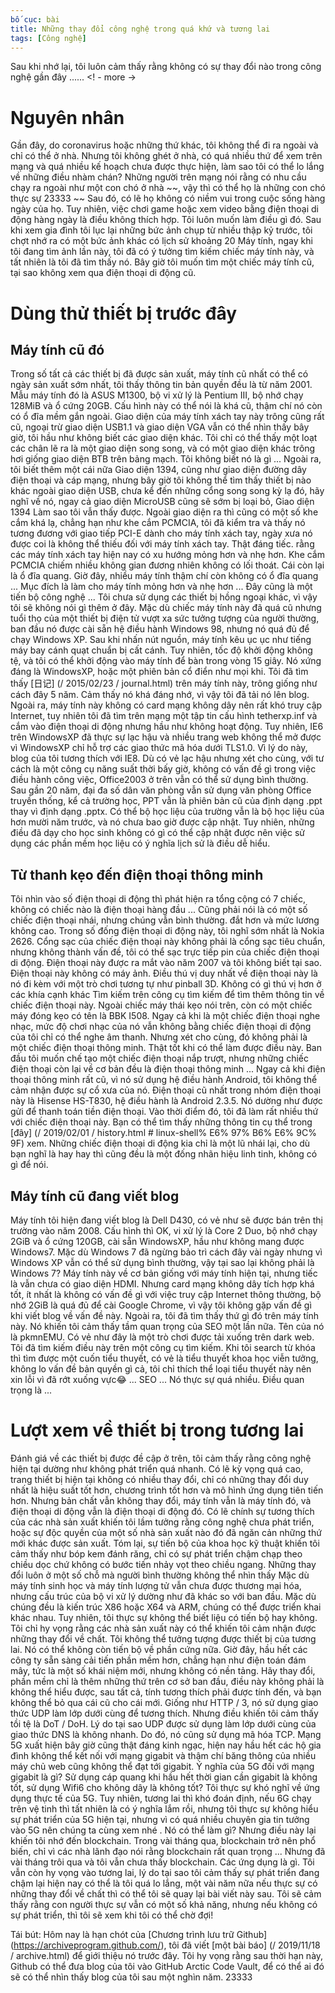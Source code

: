 ```yaml
---
bố cục: bài
title: Những thay đổi công nghệ trong quá khứ và tương lai
tags: [Công nghệ]
---
```


Sau khi nhớ lại, tôi luôn cảm thấy rằng không có sự thay đổi nào trong công nghệ gần đây ...... <! - more ->

# Nguyên nhân
Gần đây, do coronavirus hoặc những thứ khác, tôi không thể đi ra ngoài và chỉ có thể ở nhà. Nhưng tôi không ghét ở nhà, có quá nhiều thứ để xem trên mạng và quá nhiều kế hoạch chưa được thực hiện, làm sao tôi có thể lo lắng về những điều nhàm chán? Những người trên mạng nói rằng có nhu cầu chạy ra ngoài như một con chó ở nhà ~~, vậy thì có thể họ là những con chó thực sự 23333 ~~ Sau đó, có lẽ họ không có niềm vui trong cuộc sống hàng ngày của họ.
Tuy nhiên, việc chơi game hoặc xem video bằng điện thoại di động hàng ngày là điều không thích hợp. Tôi luôn muốn làm điều gì đó. Sau khi xem gia đình tôi lục lại những bức ảnh chụp từ nhiều thập kỷ trước, tôi chợt nhớ ra có một bức ảnh khác có lịch sử khoảng 20 Máy tính, ngay khi tôi đang tìm ảnh lần này, tôi đã có ý tưởng tìm kiếm chiếc máy tính này, và tất nhiên là tôi đã tìm thấy nó. Bây giờ tôi muốn tìm một chiếc máy tính cũ, tại sao không xem qua điện thoại di động cũ.

# Dùng thử thiết bị trước đây
## Máy tính cũ đó
Trong số tất cả các thiết bị đã được sản xuất, máy tính cũ nhất có thể có ngày sản xuất sớm nhất, tôi thấy thông tin bản quyền đều là từ năm 2001. Mẫu máy tính đó là ASUS M1300, bộ vi xử lý là Pentium III, bộ nhớ chạy 128MiB và ổ cứng 20GB. Cấu hình này có thể nói là khá cũ, thậm chí nó còn có ổ đĩa mềm gắn ngoài.
Giao diện của máy tính xách tay này trông cũng rất cũ, ngoại trừ giao diện USB1.1 và giao diện VGA vẫn có thể nhìn thấy bây giờ, tôi hầu như không biết các giao diện khác. Tôi chỉ có thể thấy một loạt các chân lẽ ra là một giao diện song song, và có một giao diện khác trông hơi giống giao diện BTB trên bảng mạch. Tôi không biết nó là gì ... Ngoài ra, tôi biết thêm một cái nữa Giao diện 1394, cũng như giao diện đường dây điện thoại và cáp mạng, nhưng bây giờ tôi không thể tìm thấy thiết bị nào khác ngoài giao diện USB, chưa kể đến những cổng song song kỳ lạ đó, hãy nghĩ về nó, ngay cả giao diện MicroUSB cũng sẽ sớm bị loại bỏ, Giao diện 1394 Làm sao tôi vẫn thấy được.
Ngoài giao diện ra thì cũng có một số khe cắm khá lạ, chẳng hạn như khe cắm PCMCIA, tôi đã kiểm tra và thấy nó tương đương với giao tiếp PCI-E dành cho máy tính xách tay, ngày xưa nó được coi là không thể thiếu đối với máy tính xách tay. Thật đáng tiếc. rằng các máy tính xách tay hiện nay có xu hướng mỏng hơn và nhẹ hơn. Khe cắm PCMCIA chiếm nhiều không gian đương nhiên không có lối thoát.
Cái còn lại là ổ đĩa quang. Giờ đây, nhiều máy tính thậm chí còn không có ổ đĩa quang ... Mục đích là làm cho máy tính mỏng hơn và nhẹ hơn ... Đây cũng là một tiến bộ công nghệ ...
Tôi chưa sử dụng các thiết bị hồng ngoại khác, vì vậy tôi sẽ không nói gì thêm ở đây.
Mặc dù chiếc máy tính này đã quá cũ nhưng tuổi thọ của một thiết bị điện tử vượt xa sức tưởng tượng của người thường, ban đầu nó được cài sẵn hệ điều hành Windows 98, nhưng nó quá đủ để chạy Windows XP. Sau khi nhấn nút nguồn, máy tính kêu ục ục như tiếng máy bay cánh quạt chuẩn bị cất cánh. Tuy nhiên, tốc độ khởi động không tệ, và tôi có thể khởi động vào máy tính để bàn trong vòng 15 giây. Nó xứng đáng là WindowsXP, hoặc một phiên bản cổ điển như mọi khi.
Tôi đã tìm thấy [日记] (/ 2015/02/23 / journal.html) trên máy tính này, trông giống như cách đây 5 năm. Cảm thấy nó khá đáng nhớ, vì vậy tôi đã tải nó lên blog.
Ngoài ra, máy tính này không có card mạng không dây nên rất khó truy cập Internet, tuy nhiên tôi đã tìm trên mạng một tập tin cấu hình tetherxp.inf và cắm vào điện thoại di động nhưng hầu như không hoạt động. Tuy nhiên, IE6 trên WindowsXP đã thực sự lạc hậu và nhiều trang web không thể mở được vì WindowsXP chỉ hỗ trợ các giao thức mã hóa dưới TLS1.0. Vì lý do này, blog của tôi tương thích với IE8.
Dù có vẻ lạc hậu nhưng xét cho cùng, với tư cách là một công cụ năng suất thời bấy giờ, không có vấn đề gì trong việc điều hành công việc, Office2003 ở trên vẫn có thể sử dụng bình thường. Sau gần 20 năm, đại đa số dân văn phòng vẫn sử dụng văn phòng Office truyền thống, kể cả trường học, PPT vẫn là phiên bản cũ của định dạng .ppt thay vì định dạng .pptx. Có thể bộ học liệu của trường vẫn là bộ học liệu của hơn mười năm trước, và nó chưa bao giờ được cập nhật. Tuy nhiên, những điều đã dạy cho học sinh không có gì có thể cập nhật được nên việc sử dụng các phần mềm học liệu có ý nghĩa lịch sử là điều dễ hiểu.
## Từ thanh kẹo đến điện thoại thông minh
Tôi nhìn vào số điện thoại di động thì phát hiện ra tổng cộng có 7 chiếc, không có chiếc nào là điện thoại hàng đầu ... Cũng phải nói là có một số chiếc điện thoại nhái, nhưng chúng vẫn bình thường. đắt hơn và mức lương không cao.
Trong số đống điện thoại di động này, tôi nghĩ sớm nhất là Nokia 2626. Cổng sạc của chiếc điện thoại này không phải là cổng sạc tiêu chuẩn, nhưng không thành vấn đề, tôi có thể sạc trực tiếp pin của chiếc điện thoại di động. Điện thoại này được ra mắt vào năm 2007 và tôi không biết tại sao. Điện thoại này không có máy ảnh. Điều thú vị duy nhất về điện thoại này là nó đi kèm với một trò chơi tương tự như pinball 3D. Không có gì thú vị hơn ở các khía cạnh khác Tìm kiếm trên công cụ tìm kiếm để tìm thêm thông tin về chiếc điện thoại này.
Ngoài chiếc máy thái kẹo nói trên, còn có một chiếc máy đóng kẹo có tên là BBK I508. Ngay cả khi là một chiếc điện thoại nghe nhạc, mức độ chơi nhạc của nó vẫn không bằng chiếc điện thoại di động của tôi chỉ có thể nghe âm thanh. Nhưng xét cho cùng, đó không phải là một chiếc điện thoại thông minh. Thật tốt khi có thể làm được điều này.
Ban đầu tôi muốn chế tạo một chiếc điện thoại nắp trượt, nhưng những chiếc điện thoại còn lại về cơ bản đều là điện thoại thông minh ... Ngay cả khi điện thoại thông minh rất cũ, vì nó sử dụng hệ điều hành Android, tôi không thể cảm nhận được sự cổ xưa của nó. Điện thoại cũ nhất trong nhóm điện thoại này là Hisense HS-T830, hệ điều hành là Android 2.3.5. Nó dường như được gửi để thanh toán tiền điện thoại. Vào thời điểm đó, tôi đã làm rất nhiều thứ với chiếc điện thoại này. Bạn có thể tìm thấy những thông tin cụ thể trong [đây] (/ 2019/02/01 / history.html # linux-shell% E6% 97% B6% E6% 9C% 9F) xem.
Những chiếc điện thoại di động kia chỉ là một lũ nhái lại, cho dù bạn nghĩ là hay hay thì cũng đều là một đống nhãn hiệu linh tinh, không có gì để nói.
## Máy tính cũ đang viết blog
Máy tính tôi hiện đang viết blog là Dell D430, có vẻ như sẽ được bán trên thị trường vào năm 2008. Cấu hình thì OK, vi xử lý là Core 2 Duo, bộ nhớ chạy 2GiB và ổ cứng 120GB, cài sẵn WindowsXP, hầu như không mang được Windows7.
Mặc dù Windows 7 đã ngừng bảo trì cách đây vài ngày nhưng vì Windows XP vẫn có thể sử dụng bình thường, vậy tại sao lại không phải là Windows 7? Máy tính này về cơ bản giống với máy tính hiện tại, nhưng tiếc là vẫn chưa có giao diện HDMI. Nhưng card mạng không dây tích hợp khá tốt, ít nhất là không có vấn đề gì với việc truy cập Internet thông thường, bộ nhớ 2GiB là quá đủ để cài Google Chrome, vì vậy tôi không gặp vấn đề gì khi viết blog về vấn đề này.
Ngoài ra, tôi đã tìm thấy thứ gì đó trên máy tính này. Nó khiến tôi cảm thấy tầm quan trọng của SEO một lần nữa. Tên của nó là pkmnEMU. Có vẻ như đây là một trò chơi được tải xuống trên dark web. Tôi đã tìm kiếm điều này trên một công cụ tìm kiếm. Khi tôi search từ khóa thì tìm được một cuốn tiểu thuyết, có vẻ là tiểu thuyết khoa học viễn tưởng, không lo vấn đề bản quyền gì cả, tôi chỉ thích thể loại tiểu thuyết này nên xin lỗi vì đã rớt xuống vực😂 ... SEO ... Nó thực sự quá nhiều. Điều quan trọng là ...

# Lượt xem về thiết bị trong tương lai
Đánh giá về các thiết bị được đề cập ở trên, tôi cảm thấy rằng công nghệ hiện tại dường như không phát triển quá nhanh. Có lẽ kỳ vọng quá cao, trang thiết bị hiện tại không có nhiều thay đổi, chỉ có những thay đổi duy nhất là hiệu suất tốt hơn, chương trình tốt hơn và mô hình ứng dụng tiên tiến hơn. Nhưng bản chất vẫn không thay đổi, máy tính vẫn là máy tính đó, và điện thoại di động vẫn là điện thoại di động đó. Có lẽ chính sự tương thích của các nhà sản xuất khiến tôi lầm tưởng rằng công nghệ chưa phát triển, hoặc sự độc quyền của một số nhà sản xuất nào đó đã ngăn cản những thứ mới khác được sản xuất. Tóm lại, sự tiến bộ của khoa học kỹ thuật khiến tôi cảm thấy như bóp kem đánh răng, chỉ có sự phát triển chậm chạp theo chiều dọc chứ không có bước tiến nhảy vọt theo chiều ngang.
Những thay đổi luôn ở một số chỗ mà người bình thường không thể nhìn thấy Mặc dù máy tính sinh học và máy tính lượng tử vẫn chưa được thương mại hóa, nhưng cấu trúc của bộ vi xử lý dường như đã khác so với ban đầu. Mặc dù chúng đều là kiến ​​trúc X86 hoặc X64 và ARM, chúng có thể được triển khai khác nhau. Tuy nhiên, tôi thực sự không thể biết liệu có tiến bộ hay không. Tôi chỉ hy vọng rằng các nhà sản xuất này có thể khiến tôi cảm nhận được những thay đổi về chất.
Tôi không thể tưởng tượng được thiết bị của tương lai. Nó có thể không còn tiến bộ về phần cứng nữa. Giờ đây, hầu hết các công ty sẵn sàng cải tiến phần mềm hơn, chẳng hạn như điện toán đám mây, tức là một số khái niệm mới, nhưng không có nền tảng. Hãy thay đổi, phần mềm chỉ là thêm những thứ trên cơ sở ban đầu, điều này không phải là không thể hiểu được, sau tất cả, tính tương thích phải được tính đến, và bạn không thể bỏ qua cái cũ cho cái mới. Giống như HTTP / 3, nó sử dụng giao thức UDP làm lớp dưới cùng để tương thích. Nhưng điều khiến tôi cảm thấy tồi tệ là DoT / DoH. Lý do tại sao UDP được sử dụng làm lớp dưới cùng của giao thức DNS là không nhanh. Do đó, nó cũng sử dụng mã hóa TCP.
Mạng 5G xuất hiện bây giờ cũng thật đáng kinh ngạc, hiện nay hầu hết các hộ gia đình không thể kết nối với mạng gigabit và thậm chí băng thông của nhiều máy chủ web cũng không thể đạt tới gigabit. Ý nghĩa của 5G đối với mạng gigabit là gì? Sử dụng cáp quang khi hầu hết thời gian cần gigabit là không tốt, sử dụng Wifi6 cho không dây là không tốt? Tôi thực sự khó nghĩ về ứng dụng thực tế của 5G. Tuy nhiên, tương lai thì khó đoán định, nếu 6G chạy trên vệ tinh thì tất nhiên là có ý nghĩa lắm rồi, nhưng tôi thực sự không hiểu sự phát triển của 5G hiện tại, nhưng vì có quá nhiều chuyên gia tin tưởng vào 5G nên chúng ta cùng xem nhé . Nó có thể làm gì?
Nhưng điều này lại khiến tôi nhớ đến blockchain. Trong vài tháng qua, blockchain trở nên phổ biến, chỉ vì các nhà lãnh đạo nói rằng blockchain rất quan trọng ... Nhưng đã vài tháng trôi qua và tôi vẫn chưa thấy blockchain. Các ứng dụng là gì.
Tôi vẫn còn hy vọng vào tương lai, lý do tại sao tôi cảm thấy sự phát triển đang chậm lại hiện nay có thể là tôi quá lo lắng, một vài năm nữa nếu thực sự có những thay đổi về chất thì có thể tôi sẽ quay lại bài viết này sau. Tôi sẽ cảm thấy rằng con người thực sự vẫn có một số khả năng, nhưng nếu không có sự phát triển, thì tôi sẽ xem khi tôi có thể chờ đợi!

Tái bút: Hôm nay là hạn chót của [Chương trình lưu trữ Github] (https://archiveprogram.github.com/), tôi đã viết [một bài báo] (/ 2019/11/18 / archive.html) để giới thiệu nó trước đây. Tôi hy vọng rằng sau thời hạn này, Github có thể đưa blog của tôi vào GitHub Arctic Code Vault, để có thể ai đó sẽ có thể nhìn thấy blog của tôi sau một nghìn năm. 23333
